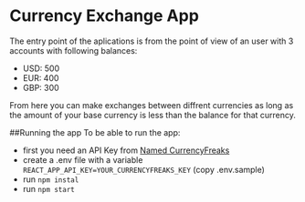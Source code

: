 # Currency Exchange App

The entry point of the aplications is from the point of view of an user with 3 accounts with following balances:
  * USD: 500
  * EUR: 400
  * GBP: 300

From here you can make exchanges between diffrent currencies as long as the amount of your base currency is less than the balance for that currency.

##Running the app
To be able to run the app:
  - first you need an API Key from [Named CurrencyFreaks](https://currencyfreaks.com/ "CurrencyFreaks link title")
  - create a .env file with a variable ```REACT_APP_API_KEY=YOUR_CURRENCYFREAKS_KEY``` (copy .env.sample)
  - run ```npm instal```
  - run ```npm start```




